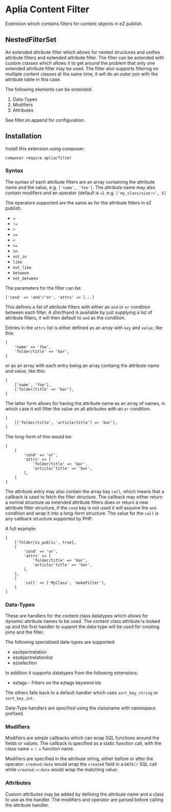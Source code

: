 # Aplia Content Filter

Extension which contains filters for content objects in eZ publish.

## NestedFilterSet

An extended attribute filter which allows for nested structures and
unifies attribute filters and extended attribute filter.
The filter can be extended with custom classes which allows it to get around the
problem that only one extended attribute filter may be used.
The filter also supports filtering on multiple content classes at the same time,
it will do an outer join with the attribute table in this case.

The following elements can be extended:

1. Data-Types
2. Modifiers
3. Attributes

See filter.ini.append for configuration.

## Installation

Install this extension using composer:

```
composer require aplia/filter
```

### Syntax

The syntax of each attribute filters are an array containing the attribute name
and the value, e.g. ```['name', 'foo']```.
The attribute name may also contain modifiers and an operator (default is `=`).
e.g. ```['my_class/size:>', 5]```

The operators supported are the same as for the attribute filters in eZ publish.

- `=`
- `!=`
- `>`
- `>=`
- `<`
- `<=`
- `in`
- `not_in`
- `like`
- `not_like`
- `between`
- `not_between`

The parameters for the filter can be:

```['cond' => 'and'/'or', 'attrs' => [...]```

This defines a list of attribute filters with either an `and` or `or` condition between each filter.
A shorthand is available by just supplying a list of attribute filters, it will then default to `and` as the condition.

Entries in the `attrs` list is either defined as an array with `key` and `value`, like this:

```
[
    'name' => 'foo',
    'folder/title' => 'bar',
]
```

or as an array with each entry being an array containg the attribute name and value, like this:
```
[
    ['name', 'foo'],
    ['folder/title' => 'bar'],
]
```

The latter form allows for having the attribute name as an array of names, in which case
it will filter the value on all attributes with an `or` condition.

```
[
    [['folder/title', 'article/title'] => 'bar'],
]
```

The long-form of this would be:

```
[
    [
        'cond' => 'or',
        'attrs' => [
            'folder/title' => 'bar',
            'article/'title' => 'bar',
        ],
    ]
]
```

The attribute entry may also contain the array key `call`, which means
that a callback is used to fetch the filter structure. The callback may
either return a normal structure as extended attribute filters does
or return a new attribute filter structure, if the `cond` key is not
used it will assume the `and` condition and wrap it into a long-form
structure. The value for the `call` is any callback structure supported
by PHP.


A full example:
```
[
    ['folder/is_public', true],
    [
        'cond' => 'or',
        'attrs' => [
            'folder/title' => 'bar',
            'article/'title' => 'bar',
        ],
    ],
    [
        'call' => ['MyClass', 'makeFilter'],
    ]
]
```

### Data-Types

These are handlers for the content class datatypes which allows for dynamic attribute names to be used.
The content class attribute is looked up and the first handler to support the data-type will
be used for creating joins and the filter.

The following specialized data-types are supported:

* ezobjectrelation
* ezobjectrelationlist
* ezselection

In addition it supports datatypes from the following extensions:

* eztags - Filters on the eztags keyword ids

The others falls back to a default handler which uses `sort_key_string` or `sort_key_int`.

Data-Type handlers are specified using the classname with namespace prefixed.

### Modifiers

Modifiers are simple callbacks which can wrap SQL functions around the fields or values.
The callback is specified as a static function call, with the class name + :: + function name.

Modifiers are specified in the attribute string, either before or after the operator.
`created:date` would wrap the `created` field in a `DATE()` SQL call while
`created:=:date` would wrap the matching value.

### Attributes

Custom attributes may be added by defining the attribute name and a class
to use as the handler. The modifiers and operator are parsed before calling
the attribute handler.
